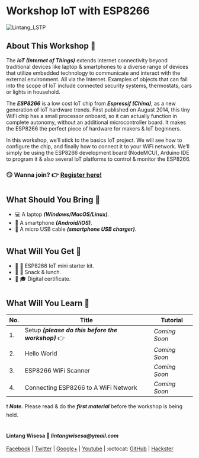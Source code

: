 # **Workshop IoT with ESP8266**

![Lintang_LSTP](https://3.bp.blogspot.com/-8QBGUwbf2FA/WvvQN_M9L4I/AAAAAAAAEHk/QGSQSxcFuioZCIhcIpBkBtdzK4JKbmJawCLcBGAs/s400/default.png)

## **About This Workshop :mega:**

  The __*IoT (Internet of Things)*__ extends internet connectivity beyond traditional devices like laptop & smartphones to a diverse range of devices that utilize embedded technology to communicate and interact with the external environment. All via the Internet. Examples of objects that can fall into the scope of IoT include connected security systems, thermostats, cars or lights in household.

  The _**ESP8266**_ is a low cost IoT chip from **_Espressif (China)_**, as a new generation of IoT hardware trends. First published on August 2014, this tiny WiFi chip has a small processor onboard, so it can actually function in complete autonomy, without an additional microcontroller board. It makes the ESP8266 the perfect piece of hardware for makers & IoT beginners. 
  
  In this workshop, we’ll stick to the basics IoT project. We will see how to configure the chip, and finally how to connect it to your WiFi network. We’ll simply be using the ESP8266 development board (NodeMCU), Arduino IDE to program it & also several IoT platforms to control & monitor the ESP8266.
  
  ### :smirk: Wanna join? :point_right: [Register here!](http://lstp.id/workshop-detail/workshop-iot-esp-8266)

#

## **What Should You Bring :mega:**

  - :computer: A laptop _**(Windows/MacOS/Linux)**_.
  - :iphone: A smartphone **_(Android/iOS)_**.
  - :electric_plug: A micro USB cable **_(smartphone USB charger)_**.

#

## **What Will You Get :gift:**

  - :wrench: :hammer: ESP8266 IoT mini starter kit.
  - :hamburger: :fries: Snack & lunch.
  - :scroll: :mortar_board: Digital certificate.

#

## **What Will You Learn :memo:**

  No.|Title|Tutorial
  -----|-----|-----
  1.|Setup _**(please do this before the workshop)**_ :point_right:|*Coming Soon*
  2.|Hello World|*Coming Soon*
  3.|ESP8266 WiFi Scanner|*Coming Soon*
  4.|Connecting ESP8266 to A WiFi Network|*Coming Soon*

  :exclamation: _**Note.**_ Please read & do the _**first material**_ before the workshop is being held.

#

#### Lintang Wisesa :love_letter: _lintangwisesa@ymail.com_

[Facebook](https://www.facebook.com/lintangbagus) | 
[Twitter](https://twitter.com/Lintang_Wisesa) |
[Google+](https://plus.google.com/u/0/+LintangWisesa1) |
[Youtube](https://www.youtube.com/user/lintangbagus) | 
:octocat: [GitHub](https://github.com/LintangWisesa) |
[Hackster](https://www.hackster.io/lintangwisesa)
